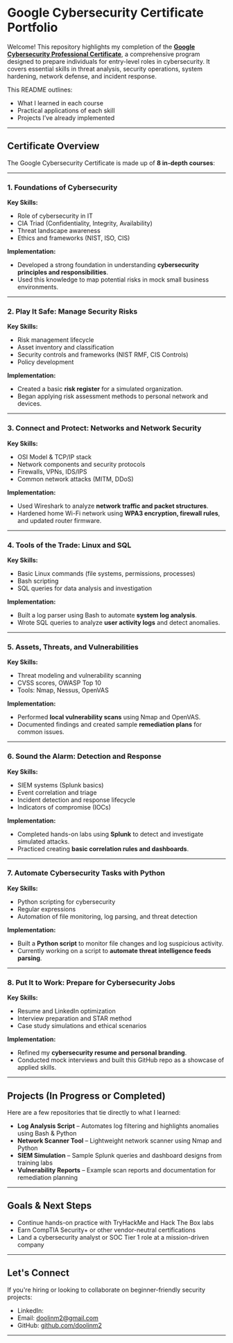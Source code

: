 # Google Cybersecurity Certificate Portfolio

Welcome! This repository highlights my completion of the **[Google Cybersecurity Professional Certificate](https://www.coursera.org/professional-certificates/google-cybersecurity)**, a comprehensive program designed to prepare individuals for entry-level roles in cybersecurity. It covers essential skills in threat analysis, security operations, system hardening, network defense, and incident response.

This README outlines:

*  What I learned in each course
*  Practical applications of each skill
*  Projects I’ve already implemented

---

##  Certificate Overview

The Google Cybersecurity Certificate is made up of **8 in-depth courses**:

---

### 1. **Foundations of Cybersecurity**

**Key Skills:**

* Role of cybersecurity in IT
* CIA Triad (Confidentiality, Integrity, Availability)
* Threat landscape awareness
* Ethics and frameworks (NIST, ISO, CIS)

**Implementation:**

* Developed a strong foundation in understanding **cybersecurity principles and responsibilities**.
* Used this knowledge to map potential risks in mock small business environments.

---

### 2. **Play It Safe: Manage Security Risks**

**Key Skills:**

* Risk management lifecycle
* Asset inventory and classification
* Security controls and frameworks (NIST RMF, CIS Controls)
* Policy development

**Implementation:**

* Created a basic **risk register** for a simulated organization.
* Began applying risk assessment methods to personal network and devices.

---

### 3. **Connect and Protect: Networks and Network Security**

**Key Skills:**

* OSI Model & TCP/IP stack
* Network components and security protocols
* Firewalls, VPNs, IDS/IPS
* Common network attacks (MITM, DDoS)

**Implementation:**

* Used Wireshark to analyze **network traffic and packet structures**.
* Hardened home Wi-Fi network using **WPA3 encryption, firewall rules**, and updated router firmware.

---

### 4. **Tools of the Trade: Linux and SQL**

**Key Skills:**

* Basic Linux commands (file systems, permissions, processes)
* Bash scripting
* SQL queries for data analysis and investigation

**Implementation:**

* Built a log parser using Bash to automate **system log analysis**.
* Wrote SQL queries to analyze **user activity logs** and detect anomalies.

---

### 5. **Assets, Threats, and Vulnerabilities**

**Key Skills:**

* Threat modeling and vulnerability scanning
* CVSS scores, OWASP Top 10
* Tools: Nmap, Nessus, OpenVAS

**Implementation:**

* Performed **local vulnerability scans** using Nmap and OpenVAS.
* Documented findings and created sample **remediation plans** for common issues.

---

### 6. **Sound the Alarm: Detection and Response**

**Key Skills:**

* SIEM systems (Splunk basics)
* Event correlation and triage
* Incident detection and response lifecycle
* Indicators of compromise (IOCs)

**Implementation:**

* Completed hands-on labs using **Splunk** to detect and investigate simulated attacks.
* Practiced creating **basic correlation rules and dashboards**.

---

### 7. **Automate Cybersecurity Tasks with Python**

**Key Skills:**

* Python scripting for cybersecurity
* Regular expressions
* Automation of file monitoring, log parsing, and threat detection

**Implementation:**

* Built a **Python script** to monitor file changes and log suspicious activity.
* Currently working on a script to **automate threat intelligence feeds parsing**.

---

### 8. **Put It to Work: Prepare for Cybersecurity Jobs**

**Key Skills:**

* Resume and LinkedIn optimization
* Interview preparation and STAR method
* Case study simulations and ethical scenarios

**Implementation:**

* Refined my **cybersecurity resume and personal branding**.
* Conducted mock interviews and built this GitHub repo as a showcase of applied skills.

---

##  Projects (In Progress or Completed)

Here are a few repositories that tie directly to what I learned:

*  **Log Analysis Script** – Automates log filtering and highlights anomalies using Bash & Python
*  **Network Scanner Tool** – Lightweight network scanner using Nmap and Python
*  **SIEM Simulation** – Sample Splunk queries and dashboard designs from training labs
*  **Vulnerability Reports** – Example scan reports and documentation for remediation planning

---

##  Goals & Next Steps

*  Continue hands-on practice with TryHackMe and Hack The Box labs
*  Earn CompTIA Security+ or other vendor-neutral certifications
*  Land a cybersecurity analyst or SOC Tier 1 role at a mission-driven company

---

##  Let's Connect

If you're hiring or looking to collaborate on beginner-friendly security projects:

* LinkedIn: 
* Email: doolinm2@gmail.com
* GitHub: [github.com/doolinm2](https://github.com/doolinm2)

---


